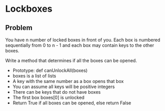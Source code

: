 # Lockboxes
## Problem
You have n number of locked boxes in front of you. Each box is numbered sequentially from 0 to n - 1 and each box may contain keys to the other boxes.

Write a method that determines if all the boxes can be opened.

  - Prototype: def canUnlockAll(boxes)
  - boxes is a list of lists
  - A key with the same number as a box opens that box
  - You can assume all keys will be positive integers
  - There can be keys that do not have boxes
  - The first box boxes[0] is unlocked
  - Return True if all boxes can be opened, else return False